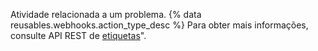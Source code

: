 Atividade relacionada a um problema. {% data reusables.webhooks.action_type_desc %} Para obter mais informações, consulte API REST de [etiquetas](/v3/issues/labels/)".
